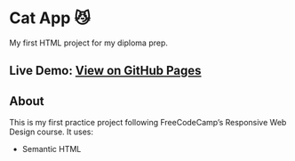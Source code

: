 # Cat App 😼

My first HTML project for my diploma prep.

**Live Demo:** [View on GitHub Pages](https://lolipop316.github.io/FCC-cat-app)
---

## About
This is my first practice project following FreeCodeCamp’s Responsive Web Design course.
It uses:
- Semantic HTML
